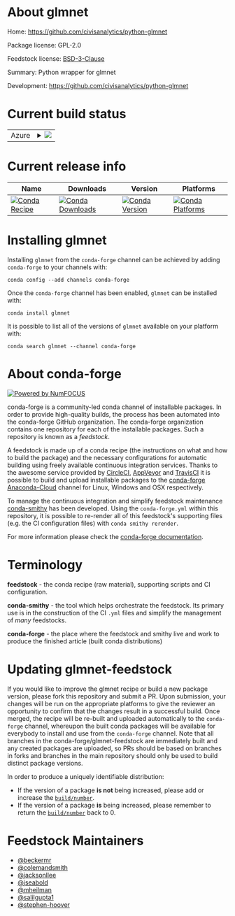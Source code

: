 About glmnet
============

Home: https://github.com/civisanalytics/python-glmnet

Package license: GPL-2.0

Feedstock license: [BSD-3-Clause](https://github.com/conda-forge/glmnet-feedstock/blob/master/LICENSE.txt)

Summary: Python wrapper for glmnet

Development: https://github.com/civisanalytics/python-glmnet

Current build status
====================


<table>
    
  <tr>
    <td>Azure</td>
    <td>
      <details>
        <summary>
          <a href="https://dev.azure.com/conda-forge/feedstock-builds/_build/latest?definitionId=372&branchName=master">
            <img src="https://dev.azure.com/conda-forge/feedstock-builds/_apis/build/status/glmnet-feedstock?branchName=master">
          </a>
        </summary>
        <table>
          <thead><tr><th>Variant</th><th>Status</th></tr></thead>
          <tbody><tr>
              <td>linux_64_c_compiler_version7fortran_compiler_version7python3.6.____cpython</td>
              <td>
                <a href="https://dev.azure.com/conda-forge/feedstock-builds/_build/latest?definitionId=372&branchName=master">
                  <img src="https://dev.azure.com/conda-forge/feedstock-builds/_apis/build/status/glmnet-feedstock?branchName=master&jobName=linux&configuration=linux_64_c_compiler_version7fortran_compiler_version7python3.6.____cpython" alt="variant">
                </a>
              </td>
            </tr><tr>
              <td>linux_64_c_compiler_version7fortran_compiler_version7python3.7.____cpython</td>
              <td>
                <a href="https://dev.azure.com/conda-forge/feedstock-builds/_build/latest?definitionId=372&branchName=master">
                  <img src="https://dev.azure.com/conda-forge/feedstock-builds/_apis/build/status/glmnet-feedstock?branchName=master&jobName=linux&configuration=linux_64_c_compiler_version7fortran_compiler_version7python3.7.____cpython" alt="variant">
                </a>
              </td>
            </tr><tr>
              <td>linux_64_c_compiler_version7fortran_compiler_version7python3.8.____cpython</td>
              <td>
                <a href="https://dev.azure.com/conda-forge/feedstock-builds/_build/latest?definitionId=372&branchName=master">
                  <img src="https://dev.azure.com/conda-forge/feedstock-builds/_apis/build/status/glmnet-feedstock?branchName=master&jobName=linux&configuration=linux_64_c_compiler_version7fortran_compiler_version7python3.8.____cpython" alt="variant">
                </a>
              </td>
            </tr><tr>
              <td>linux_64_c_compiler_version7fortran_compiler_version7python3.9.____cpython</td>
              <td>
                <a href="https://dev.azure.com/conda-forge/feedstock-builds/_build/latest?definitionId=372&branchName=master">
                  <img src="https://dev.azure.com/conda-forge/feedstock-builds/_apis/build/status/glmnet-feedstock?branchName=master&jobName=linux&configuration=linux_64_c_compiler_version7fortran_compiler_version7python3.9.____cpython" alt="variant">
                </a>
              </td>
            </tr><tr>
              <td>linux_64_c_compiler_version9fortran_compiler_version9python3.6.____cpython</td>
              <td>
                <a href="https://dev.azure.com/conda-forge/feedstock-builds/_build/latest?definitionId=372&branchName=master">
                  <img src="https://dev.azure.com/conda-forge/feedstock-builds/_apis/build/status/glmnet-feedstock?branchName=master&jobName=linux&configuration=linux_64_c_compiler_version9fortran_compiler_version9python3.6.____cpython" alt="variant">
                </a>
              </td>
            </tr><tr>
              <td>linux_64_c_compiler_version9fortran_compiler_version9python3.7.____cpython</td>
              <td>
                <a href="https://dev.azure.com/conda-forge/feedstock-builds/_build/latest?definitionId=372&branchName=master">
                  <img src="https://dev.azure.com/conda-forge/feedstock-builds/_apis/build/status/glmnet-feedstock?branchName=master&jobName=linux&configuration=linux_64_c_compiler_version9fortran_compiler_version9python3.7.____cpython" alt="variant">
                </a>
              </td>
            </tr><tr>
              <td>linux_64_c_compiler_version9fortran_compiler_version9python3.8.____cpython</td>
              <td>
                <a href="https://dev.azure.com/conda-forge/feedstock-builds/_build/latest?definitionId=372&branchName=master">
                  <img src="https://dev.azure.com/conda-forge/feedstock-builds/_apis/build/status/glmnet-feedstock?branchName=master&jobName=linux&configuration=linux_64_c_compiler_version9fortran_compiler_version9python3.8.____cpython" alt="variant">
                </a>
              </td>
            </tr><tr>
              <td>linux_64_c_compiler_version9fortran_compiler_version9python3.9.____cpython</td>
              <td>
                <a href="https://dev.azure.com/conda-forge/feedstock-builds/_build/latest?definitionId=372&branchName=master">
                  <img src="https://dev.azure.com/conda-forge/feedstock-builds/_apis/build/status/glmnet-feedstock?branchName=master&jobName=linux&configuration=linux_64_c_compiler_version9fortran_compiler_version9python3.9.____cpython" alt="variant">
                </a>
              </td>
            </tr><tr>
              <td>osx_64_fortran_compiler_version7python3.6.____cpython</td>
              <td>
                <a href="https://dev.azure.com/conda-forge/feedstock-builds/_build/latest?definitionId=372&branchName=master">
                  <img src="https://dev.azure.com/conda-forge/feedstock-builds/_apis/build/status/glmnet-feedstock?branchName=master&jobName=osx&configuration=osx_64_fortran_compiler_version7python3.6.____cpython" alt="variant">
                </a>
              </td>
            </tr><tr>
              <td>osx_64_fortran_compiler_version7python3.7.____cpython</td>
              <td>
                <a href="https://dev.azure.com/conda-forge/feedstock-builds/_build/latest?definitionId=372&branchName=master">
                  <img src="https://dev.azure.com/conda-forge/feedstock-builds/_apis/build/status/glmnet-feedstock?branchName=master&jobName=osx&configuration=osx_64_fortran_compiler_version7python3.7.____cpython" alt="variant">
                </a>
              </td>
            </tr><tr>
              <td>osx_64_fortran_compiler_version7python3.8.____cpython</td>
              <td>
                <a href="https://dev.azure.com/conda-forge/feedstock-builds/_build/latest?definitionId=372&branchName=master">
                  <img src="https://dev.azure.com/conda-forge/feedstock-builds/_apis/build/status/glmnet-feedstock?branchName=master&jobName=osx&configuration=osx_64_fortran_compiler_version7python3.8.____cpython" alt="variant">
                </a>
              </td>
            </tr><tr>
              <td>osx_64_fortran_compiler_version7python3.9.____cpython</td>
              <td>
                <a href="https://dev.azure.com/conda-forge/feedstock-builds/_build/latest?definitionId=372&branchName=master">
                  <img src="https://dev.azure.com/conda-forge/feedstock-builds/_apis/build/status/glmnet-feedstock?branchName=master&jobName=osx&configuration=osx_64_fortran_compiler_version7python3.9.____cpython" alt="variant">
                </a>
              </td>
            </tr><tr>
              <td>osx_64_fortran_compiler_version9python3.6.____cpython</td>
              <td>
                <a href="https://dev.azure.com/conda-forge/feedstock-builds/_build/latest?definitionId=372&branchName=master">
                  <img src="https://dev.azure.com/conda-forge/feedstock-builds/_apis/build/status/glmnet-feedstock?branchName=master&jobName=osx&configuration=osx_64_fortran_compiler_version9python3.6.____cpython" alt="variant">
                </a>
              </td>
            </tr><tr>
              <td>osx_64_fortran_compiler_version9python3.7.____cpython</td>
              <td>
                <a href="https://dev.azure.com/conda-forge/feedstock-builds/_build/latest?definitionId=372&branchName=master">
                  <img src="https://dev.azure.com/conda-forge/feedstock-builds/_apis/build/status/glmnet-feedstock?branchName=master&jobName=osx&configuration=osx_64_fortran_compiler_version9python3.7.____cpython" alt="variant">
                </a>
              </td>
            </tr><tr>
              <td>osx_64_fortran_compiler_version9python3.8.____cpython</td>
              <td>
                <a href="https://dev.azure.com/conda-forge/feedstock-builds/_build/latest?definitionId=372&branchName=master">
                  <img src="https://dev.azure.com/conda-forge/feedstock-builds/_apis/build/status/glmnet-feedstock?branchName=master&jobName=osx&configuration=osx_64_fortran_compiler_version9python3.8.____cpython" alt="variant">
                </a>
              </td>
            </tr><tr>
              <td>osx_64_fortran_compiler_version9python3.9.____cpython</td>
              <td>
                <a href="https://dev.azure.com/conda-forge/feedstock-builds/_build/latest?definitionId=372&branchName=master">
                  <img src="https://dev.azure.com/conda-forge/feedstock-builds/_apis/build/status/glmnet-feedstock?branchName=master&jobName=osx&configuration=osx_64_fortran_compiler_version9python3.9.____cpython" alt="variant">
                </a>
              </td>
            </tr>
          </tbody>
        </table>
      </details>
    </td>
  </tr>
</table>

Current release info
====================

| Name | Downloads | Version | Platforms |
| --- | --- | --- | --- |
| [![Conda Recipe](https://img.shields.io/badge/recipe-glmnet-green.svg)](https://anaconda.org/conda-forge/glmnet) | [![Conda Downloads](https://img.shields.io/conda/dn/conda-forge/glmnet.svg)](https://anaconda.org/conda-forge/glmnet) | [![Conda Version](https://img.shields.io/conda/vn/conda-forge/glmnet.svg)](https://anaconda.org/conda-forge/glmnet) | [![Conda Platforms](https://img.shields.io/conda/pn/conda-forge/glmnet.svg)](https://anaconda.org/conda-forge/glmnet) |

Installing glmnet
=================

Installing `glmnet` from the `conda-forge` channel can be achieved by adding `conda-forge` to your channels with:

```
conda config --add channels conda-forge
```

Once the `conda-forge` channel has been enabled, `glmnet` can be installed with:

```
conda install glmnet
```

It is possible to list all of the versions of `glmnet` available on your platform with:

```
conda search glmnet --channel conda-forge
```


About conda-forge
=================

[![Powered by NumFOCUS](https://img.shields.io/badge/powered%20by-NumFOCUS-orange.svg?style=flat&colorA=E1523D&colorB=007D8A)](http://numfocus.org)

conda-forge is a community-led conda channel of installable packages.
In order to provide high-quality builds, the process has been automated into the
conda-forge GitHub organization. The conda-forge organization contains one repository
for each of the installable packages. Such a repository is known as a *feedstock*.

A feedstock is made up of a conda recipe (the instructions on what and how to build
the package) and the necessary configurations for automatic building using freely
available continuous integration services. Thanks to the awesome service provided by
[CircleCI](https://circleci.com/), [AppVeyor](https://www.appveyor.com/)
and [TravisCI](https://travis-ci.com/) it is possible to build and upload installable
packages to the [conda-forge](https://anaconda.org/conda-forge)
[Anaconda-Cloud](https://anaconda.org/) channel for Linux, Windows and OSX respectively.

To manage the continuous integration and simplify feedstock maintenance
[conda-smithy](https://github.com/conda-forge/conda-smithy) has been developed.
Using the ``conda-forge.yml`` within this repository, it is possible to re-render all of
this feedstock's supporting files (e.g. the CI configuration files) with ``conda smithy rerender``.

For more information please check the [conda-forge documentation](https://conda-forge.org/docs/).

Terminology
===========

**feedstock** - the conda recipe (raw material), supporting scripts and CI configuration.

**conda-smithy** - the tool which helps orchestrate the feedstock.
                   Its primary use is in the construction of the CI ``.yml`` files
                   and simplify the management of *many* feedstocks.

**conda-forge** - the place where the feedstock and smithy live and work to
                  produce the finished article (built conda distributions)


Updating glmnet-feedstock
=========================

If you would like to improve the glmnet recipe or build a new
package version, please fork this repository and submit a PR. Upon submission,
your changes will be run on the appropriate platforms to give the reviewer an
opportunity to confirm that the changes result in a successful build. Once
merged, the recipe will be re-built and uploaded automatically to the
`conda-forge` channel, whereupon the built conda packages will be available for
everybody to install and use from the `conda-forge` channel.
Note that all branches in the conda-forge/glmnet-feedstock are
immediately built and any created packages are uploaded, so PRs should be based
on branches in forks and branches in the main repository should only be used to
build distinct package versions.

In order to produce a uniquely identifiable distribution:
 * If the version of a package **is not** being increased, please add or increase
   the [``build/number``](https://conda.io/docs/user-guide/tasks/build-packages/define-metadata.html#build-number-and-string).
 * If the version of a package **is** being increased, please remember to return
   the [``build/number``](https://conda.io/docs/user-guide/tasks/build-packages/define-metadata.html#build-number-and-string)
   back to 0.

Feedstock Maintainers
=====================

* [@beckermr](https://github.com/beckermr/)
* [@colemandsmith](https://github.com/colemandsmith/)
* [@jacksonllee](https://github.com/jacksonllee/)
* [@jseabold](https://github.com/jseabold/)
* [@mheilman](https://github.com/mheilman/)
* [@salilgupta1](https://github.com/salilgupta1/)
* [@stephen-hoover](https://github.com/stephen-hoover/)

